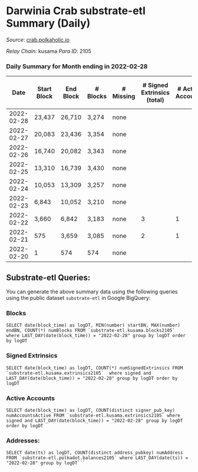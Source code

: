 # Darwinia Crab substrate-etl Summary (Daily)

_Source_: [crab.polkaholic.io](https://crab.polkaholic.io)

*Relay Chain*: kusama
*Para ID*: 2105



### Daily Summary for Month ending in 2022-02-28


| Date | Start Block | End Block | # Blocks | # Missing | # Signed Extrinsics (total) | # Active Accounts | # Addresses with Balances | # Events | # Transfers | # XCM Transfers In | # XCM Transfers Out |
| ---- | ----------- | --------- | -------- | --------- | --------------------------- | ----------------- | ------------------------- | -------- | ----------- | ------------------ | ------------------- |
| 2022-02-28 | 23,437 | 26,710 | 3,274 | none  |  |  | 8 | 6,549 |   |   |   |
| 2022-02-27 | 20,083 | 23,436 | 3,354 | none  |  |  | 8 | 6,710 |   |   |   |
| 2022-02-26 | 16,740 | 20,082 | 3,343 | none  |  |  | 8 | 6,688 |   |   |   |
| 2022-02-25 | 13,310 | 16,739 | 3,430 | none  |  |  | 8 | 6,862 |   |   |   |
| 2022-02-24 | 10,053 | 13,309 | 3,257 | none  |  |  | 8 | 6,516 |   |   |   |
| 2022-02-23 | 6,843 | 10,052 | 3,210 | none  |  |  | 8 | 6,422 |   |   |   |
| 2022-02-22 | 3,660 | 6,842 | 3,183 | none  | 3 | 1 | 8 | 6,382 |   |   |   |
| 2022-02-21 | 575 | 3,659 | 3,085 | none  | 2 | 1 | 8 | 6,183 |   |   |   |
| 2022-02-20 | 1 | 574 | 574 | none  |  |  | 8 | 1,148 |   |   |   |

## Substrate-etl Queries:
You can generate the above summary data using the following queries using the public dataset `substrate-etl` in Google BigQuery:


### Blocks
```
SELECT date(block_time) as logDT, MIN(number) startBN, MAX(number) endBN, COUNT(*) numBlocks FROM `substrate-etl.kusama.blocks2105`  where LAST_DAY(date(block_time)) = "2022-02-28" group by logDT order by logDT
```


### Signed Extrinsics
```
SELECT date(block_time) as logDT, COUNT(*) numSignedExtrinsics FROM `substrate-etl.kusama.extrinsics2105`  where signed and LAST_DAY(date(block_time)) = "2022-02-28" group by logDT order by logDT
```


### Active Accounts
```
SELECT date(block_time) as logDT, COUNT(distinct signer_pub_key) numAccountsActive FROM `substrate-etl.kusama.extrinsics2105` where signed and LAST_DAY(date(block_time)) = "2022-02-28" group by logDT order by logDT
```


### Addresses:
```
SELECT date(ts) as logDT, COUNT(distinct address_pubkey) numAddress FROM `substrate-etl.polkadot.balances2105` where LAST_DAY(date(ts)) = "2022-02-28" group by logDT```

